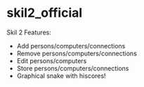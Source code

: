# skil2_official
Skil 2
Features:
- Add persons/computers/connections
- Remove persons/computers/connections
- Edit persons/computers
- Store persons/computers/connections
- Graphical snake with hiscores!
